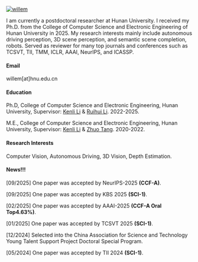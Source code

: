 

[![willem](https://img.shields.io/badge/willemeng-github-blue?logo=github)](https://github.com/willemeng)

I am currently a postdoctoral researcher at Hunan University. I received my Ph.D. from the College of Computer Science and Electronic Engineering of Hunan University in 2025. My research interests mainly include autonomous driving perception, 3D scene perception, and semantic scene completion, robots. Served as reviewer for many top journals and conferences such as TCSVT, TII, TMM, ICLR, AAAI, NeurIPS, and ICASSP.

#### Email
willem[at]hnu.edu.cn

#### Education
Ph.D, College of Computer Science and Electronic Engineering, Hunan University, Supervisor: [Kenli Li](http://csee.hnu.edu.cn/people/likenli) & [Ruihui Li](http://csee.hnu.edu.cn/people/liruihui). 2022-2025.

M.E., College of Computer Science and Electronic Engineering, Hunan University, Supervisor: [Kenli Li](http://csee.hnu.edu.cn/people/likenli) & [Zhuo Tang](http://csee.hnu.edu.cn/people/tangzhuo). 2020-2022.


#### Research Interests
Computer Vision, Autonomous Driving, 3D Vision, Depth Estimation.

#### News!!!
[09/2025] One paper was accepted by NeurIPS-2025 **(CCF-A)**.

[09/2025] One paper was accepted by KBS 2025 **(SCI-1)**.

[02/2025] One paper was accepted by AAAI-2025 **(CCF-A Oral Top4.63%)**.

[01/2025] One paper was accepted by TCSVT 2025 **(SCI-1)**.

[12/2024] Selected into the China Association for Science and Technology Young Talent Support Project Doctoral Special Program.

[05/2024] One paper was accepted by TII 2024 **(SCI-1)**.